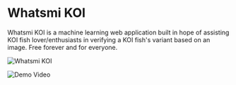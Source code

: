 # Whatsmi KOI #

  Whatsmi KOI is a machine learning web application built in hope of assisting KOI fish lover/enthusiasts in verifying a KOI fish's variant based on an image. Free forever and for everyone.

![Whatsmi KOI](https://i.ibb.co/WGthMdW/readme.png)

![Demo Video](https://github.com/pichan321/whatsmi-koi-client/assets/89434597/2fb218ee-5f9b-4505-b67f-695ae825a6b1)
